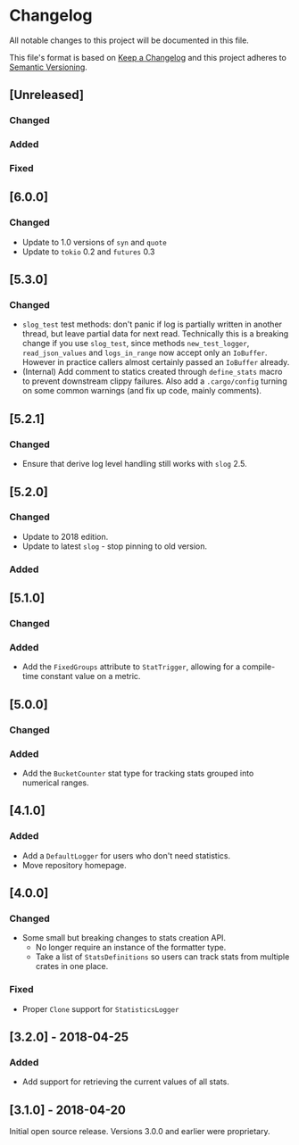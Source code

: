 # Changelog

All notable changes to this project will be documented in this file.

This file's format is based on [Keep a Changelog](http://keepachangelog.com/)
and this project adheres to [Semantic Versioning](http://semver.org/).

## [Unreleased]

### Changed

### Added

### Fixed

## [6.0.0]

### Changed

- Update to 1.0 versions of `syn` and `quote`
- Update to `tokio` 0.2 and `futures` 0.3

## [5.3.0]
### Changed
- `slog_test` test methods: don't panic if log is partially written in another thread, but leave partial data for next read.
  Technically this is a breaking change if you use `slog_test`, since
  methods `new_test_logger`, `read_json_values` and `logs_in_range` now accept
  only an `IoBuffer`. However in practice callers almost certainly passed an
  `IoBuffer` already.
- (Internal) Add comment to statics created through `define_stats` macro to prevent downstream clippy failures. Also add a `.cargo/config` turning on some common warnings (and fix up code, mainly comments).

## [5.2.1]
### Changed
- Ensure that derive log level handling still works with `slog` 2.5.

## [5.2.0]
### Changed
- Update to 2018 edition.
- Update to latest `slog` - stop pinning to old version.

### Added

## [5.1.0]
### Changed
### Added
- Add the `FixedGroups` attribute to `StatTrigger`, allowing for a compile-time constant value on
a metric.

## [5.0.0]
### Changed
### Added
- Add the `BucketCounter` stat type for tracking stats grouped into numerical ranges.

## [4.1.0]
### Added
- Add a `DefaultLogger` for users who don't need statistics.
- Move repository homepage.

## [4.0.0]
### Changed
 - Some small but breaking changes to stats creation API.
   - No longer require an instance of the formatter type.
   - Take a list of `StatsDefinitions` so users can track stats from multiple crates in one place.

### Fixed
- Proper `Clone` support for `StatisticsLogger`

## [3.2.0] - 2018-04-25
### Added
- Add support for retrieving the current values of all stats.

## [3.1.0] - 2018-04-20
Initial open source release.
Versions 3.0.0 and earlier were proprietary.
